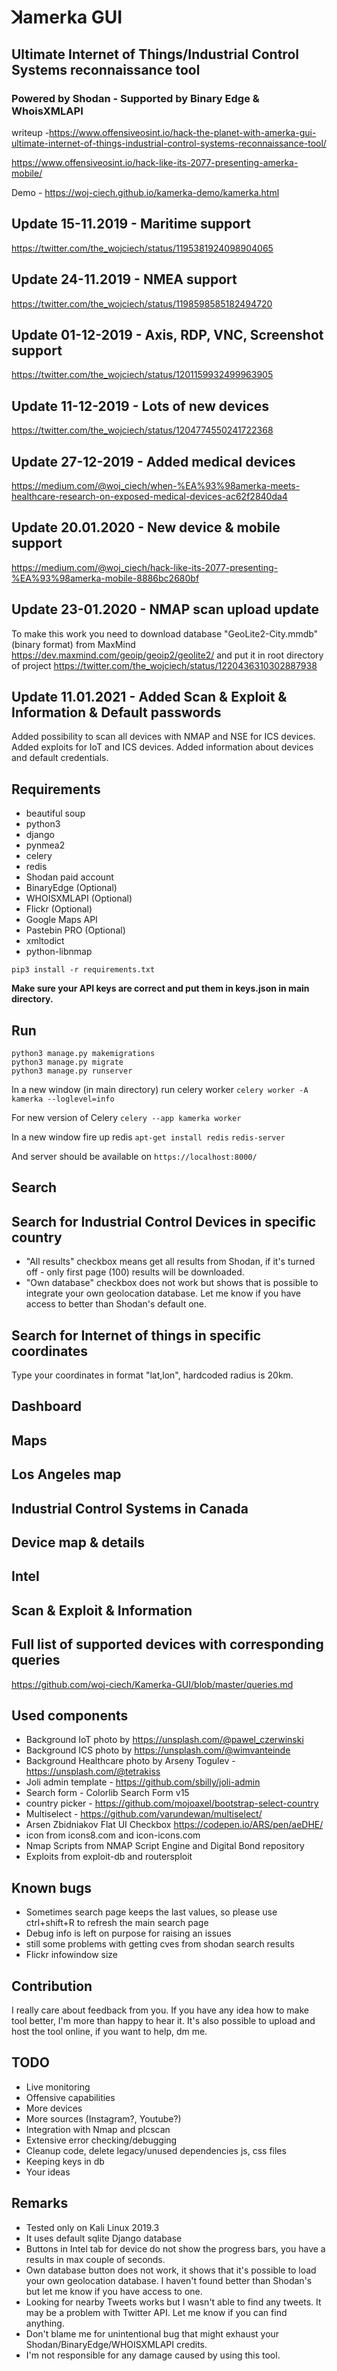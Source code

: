 # ꓘamerka GUI

## Ultimate Internet of Things/Industrial Control Systems reconnaissance tool

### Powered by Shodan - Supported by Binary Edge & WhoisXMLAPI

writeup -<https://www.offensiveosint.io/hack-the-planet-with-amerka-gui-ultimate-internet-of-things-industrial-control-systems-reconnaissance-tool/>

<https://www.offensiveosint.io/hack-like-its-2077-presenting-amerka-mobile/>

Demo - <https://woj-ciech.github.io/kamerka-demo/kamerka.html>

## Update 15-11.2019 - Maritime support

<https://twitter.com/the_wojciech/status/1195381924098904065>

## Update 24-11.2019 - NMEA support

<https://twitter.com/the_wojciech/status/1198598585182494720>

## Update 01-12-2019 - Axis, RDP, VNC, Screenshot support

<https://twitter.com/the_wojciech/status/1201159932499963905>

## Update 11-12-2019 - Lots of new devices

<https://twitter.com/the_wojciech/status/1204774550241722368>

## Update 27-12-2019 - Added medical devices

<https://medium.com/@woj_ciech/when-%EA%93%98amerka-meets-healthcare-research-on-exposed-medical-devices-ac62f2840da4>

## Update 20.01.2020 - New device & mobile support

<https://medium.com/@woj_ciech/hack-like-its-2077-presenting-%EA%93%98amerka-mobile-8886bc2680bf>

## Update 23-01.2020 - NMAP scan upload update

To make this work you need to download database "GeoLite2-City.mmdb" (binary format) from MaxMind <https://dev.maxmind.com/geoip/geoip2/geolite2/> and put it in root directory of project
<https://twitter.com/the_wojciech/status/1220436310302887938>

## Update 11.01.2021 - Added Scan & Exploit & Information & Default passwords

Added possibility to scan all devices with NMAP and NSE for ICS devices.
Added exploits for IoT and ICS devices.
Added information about devices and default credentials.

## Requirements

- beautiful soup
- python3
- django
- pynmea2
- celery
- redis
- Shodan paid account
- BinaryEdge (Optional)
- WHOISXMLAPI (Optional)
- Flickr (Optional)
- Google Maps API
- Pastebin PRO (Optional)
- xmltodict
- python-libnmap

```pip3 install -r requirements.txt```

**Make sure your API keys are correct and put them in keys.json in main directory.**

## Run

```
python3 manage.py makemigrations
python3 manage.py migrate
python3 manage.py runserver
```

In a new window (in main directory) run celery worker
```celery worker -A kamerka --loglevel=info```

For new version of Celery
```celery --app kamerka worker```

In a new window fire up redis
```apt-get install redis```
```redis-server```

And server should be available on ```https://localhost:8000/```

## Search

## Search for Industrial Control Devices in specific country

[](https://i.imgur.com/8qx5X3l.jpg)

- "All results" checkbox means get all results from Shodan, if it's turned off - only first page (100) results will be downloaded.
- "Own database" checkbox does not work but shows that is possible to integrate your own geolocation database. Let me know if you have access to better than Shodan's default one.

## Search for Internet of things in specific coordinates

Type your coordinates in format "lat,lon", hardcoded radius is 20km.
[](https://i.imgur.com/dSo4Kg0.jpg)

## Dashboard

 [](https://i.imgur.com/H0cQJVY.jpg)

## Maps

## Los Angeles map

[](https://i.imgur.com/Oq9ZTBn.jpg)

## Industrial Control Systems in Canada

[](https://i.imgur.com/Z8xfHkB.jpg)

## Device map & details

[](https://i.imgur.com/M7V4IAq.jpg)

## Intel

[](https://www.offensiveosint.io/content/images/2021/01/csu-1.png)

## Scan & Exploit & Information

[](https://www.offensiveosint.io/content/images/2021/01/s7.png)

[](https://www.offensiveosint.io/content/images/2021/01/bosz3.png)

## Full list of supported devices with corresponding queries

<https://github.com/woj-ciech/Kamerka-GUI/blob/master/queries.md>

## Used components

- Background IoT photo by <https://unsplash.com/@pawel_czerwinski>
- Background ICS photo by <https://unsplash.com/@wimvanteinde>
- Background Healthcare photo by Arseny Togulev - <https://unsplash.com/@tetrakiss>
- Joli admin template - <https://github.com/sbilly/joli-admin>
- Search form - Colorlib Search Form v15
- country picker - <https://github.com/mojoaxel/bootstrap-select-country>
- Multiselect - <https://github.com/varundewan/multiselect/>
- Arsen Zbidniakov Flat UI Checkbox <https://codepen.io/ARS/pen/aeDHE/>
- icon from icons8.com and icon-icons.com
- Nmap Scripts from NMAP Script Engine and Digital Bond repository
- Exploits from exploit-db and routersploit

## Known bugs

- Sometimes search page keeps the last values, so please use ctrl+shift+R to refresh the main search page
- Debug info is left on purpose for raising an issues
- still some problems with getting cves from shodan search results
- Flickr infowindow size

## Contribution

I really care about feedback from you. If you have any idea how to make tool better, I'm more than happy to hear it.
It's also possible to upload and host the tool online, if you want to help, dm me.

## TODO

- Live monitoring
- Offensive capabilities
- More devices
- More sources (Instagram?, Youtube?)
- Integration with Nmap and plcscan
- Extensive error checking/debugging
- Cleanup code, delete legacy/unused dependencies js, css files
- Keeping keys in db
- Your ideas

## Remarks

- Tested only on Kali Linux 2019.3
- It uses default sqlite Django database
- Buttons in Intel tab for device do not show the progress bars, you have a results in max couple of seconds.
- Own database button does not work, it shows that it's possible to load your own geolocation database. I haven't found better than Shodan's but let me know if you have access to one.
- Looking for nearby Tweets works but I wasn't able to find any tweets. It may be a problem with Twitter API. Let me know if you can find anything.
- Don't blame me for unintentional bug that might exhaust your Shodan/BinaryEdge/WHOISXMLAPI credits.
- I'm not responsible for any damage caused by using this tool.
